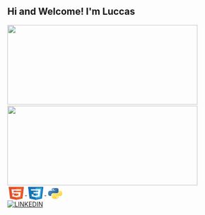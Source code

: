 ## Hi and Welcome! I'm Luccas
<div>
   <a   href="https://github.com/LuccasMiguel1">
   <img height="180em" width="430em" src="https://github-readme-stats.vercel.app/api?username=LuccasMiguel1&show_icons=true&theme=radical"/>
   <img height="180em" width="430em" src="https://github-readme-stats.vercel.app/api/top-langs/?username=LuccasMiguel1&layout=compact&langs_count=6&theme=radical"/>
</div>
<div>
  <img align="center" alt="HTML" height="30" width="40" src="https://raw.githubusercontent.com/devicons/devicon/master/icons/html5/html5-original.svg">
  <img align="center" alt="CSS" height="30" width="40" src="https://raw.githubusercontent.com/devicons/devicon/master/icons/css3/css3-original.svg">
  <img align="center" alt="Python" height="30" width="40" src="https://raw.githubusercontent.com/devicons/devicon/master/icons/python/python-original.svg">
</div>
<div>
  <a   href="https://www.linkedin.com/in/luccas-miguel-da-cruz-dos-santos-415521247/" target="_blank">
  <img align="center" alt="LINKEDIN" src="https://img.shields.io/badge/-LinkedIn-%230077B5?style=for-the-badge&logo=linkedin&logoColor=white" target="_blank"></a> 
</div>
